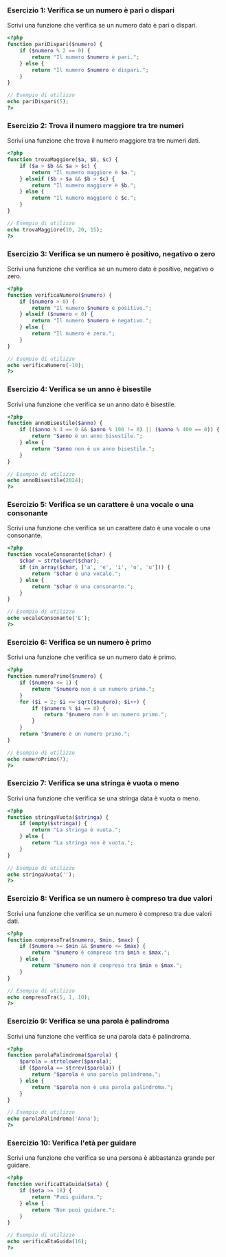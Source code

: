 
### Esercizio 1: Verifica se un numero è pari o dispari

Scrivi una funzione che verifica se un numero dato è pari o dispari.

```php
<?php
function pariDispari($numero) {
    if ($numero % 2 == 0) {
        return "Il numero $numero è pari.";
    } else {
        return "Il numero $numero è dispari.";
    }
}

// Esempio di utilizzo
echo pariDispari(5);
?>
```

### Esercizio 2: Trova il numero maggiore tra tre numeri

Scrivi una funzione che trova il numero maggiore tra tre numeri dati.

```php
<?php
function trovaMaggiore($a, $b, $c) {
    if ($a > $b && $a > $c) {
        return "Il numero maggiore è $a.";
    } elseif ($b > $a && $b > $c) {
        return "Il numero maggiore è $b.";
    } else {
        return "Il numero maggiore è $c.";
    }
}

// Esempio di utilizzo
echo trovaMaggiore(10, 20, 15);
?>
```

### Esercizio 3: Verifica se un numero è positivo, negativo o zero

Scrivi una funzione che verifica se un numero dato è positivo, negativo o zero.

```php
<?php
function verificaNumero($numero) {
    if ($numero > 0) {
        return "Il numero $numero è positivo.";
    } elseif ($numero < 0) {
        return "Il numero $numero è negativo.";
    } else {
        return "Il numero è zero.";
    }
}

// Esempio di utilizzo
echo verificaNumero(-10);
?>
```

### Esercizio 4: Verifica se un anno è bisestile

Scrivi una funzione che verifica se un anno dato è bisestile.

```php
<?php
function annoBisestile($anno) {
    if (($anno % 4 == 0 && $anno % 100 != 0) || ($anno % 400 == 0)) {
        return "$anno è un anno bisestile.";
    } else {
        return "$anno non è un anno bisestile.";
    }
}

// Esempio di utilizzo
echo annoBisestile(2024);
?>
```

### Esercizio 5: Verifica se un carattere è una vocale o una consonante

Scrivi una funzione che verifica se un carattere dato è una vocale o una consonante.

```php
<?php
function vocaleConsonante($char) {
    $char = strtolower($char);
    if (in_array($char, ['a', 'e', 'i', 'o', 'u'])) {
        return "$char è una vocale.";
    } else {
        return "$char è una consonante.";
    }
}

// Esempio di utilizzo
echo vocaleConsonante('E');
?>
```

### Esercizio 6: Verifica se un numero è primo

Scrivi una funzione che verifica se un numero dato è primo.

```php
<?php
function numeroPrimo($numero) {
    if ($numero <= 1) {
        return "$numero non è un numero primo.";
    }
    for ($i = 2; $i <= sqrt($numero); $i++) {
        if ($numero % $i == 0) {
            return "$numero non è un numero primo.";
        }
    }
    return "$numero è un numero primo.";
}

// Esempio di utilizzo
echo numeroPrimo(7);
?>
```

### Esercizio 7: Verifica se una stringa è vuota o meno

Scrivi una funzione che verifica se una stringa data è vuota o meno.

```php
<?php
function stringaVuota($stringa) {
    if (empty($stringa)) {
        return "La stringa è vuota.";
    } else {
        return "La stringa non è vuota.";
    }
}

// Esempio di utilizzo
echo stringaVuota('');
?>
```

### Esercizio 8: Verifica se un numero è compreso tra due valori

Scrivi una funzione che verifica se un numero è compreso tra due valori dati.

```php
<?php
function compresoTra($numero, $min, $max) {
    if ($numero >= $min && $numero <= $max) {
        return "$numero è compreso tra $min e $max.";
    } else {
        return "$numero non è compreso tra $min e $max.";
    }
}

// Esempio di utilizzo
echo compresoTra(5, 1, 10);
?>
```

### Esercizio 9: Verifica se una parola è palindroma

Scrivi una funzione che verifica se una parola data è palindroma.

```php
<?php
function parolaPalindroma($parola) {
    $parola = strtolower($parola);
    if ($parola == strrev($parola)) {
        return "$parola è una parola palindroma.";
    } else {
        return "$parola non è una parola palindroma.";
    }
}

// Esempio di utilizzo
echo parolaPalindroma('Anna');
?>
```

### Esercizio 10: Verifica l'età per guidare

Scrivi una funzione che verifica se una persona è abbastanza grande per guidare.

```php
<?php
function verificaEtaGuida($eta) {
    if ($eta >= 18) {
        return "Puoi guidare.";
    } else {
        return "Non puoi guidare.";
    }
}

// Esempio di utilizzo
echo verificaEtaGuida(16);
?>
```
